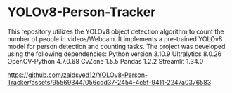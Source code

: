 # YOLOv8-Person-Tracker
This repository utilizes the YOLOv8 object detection algorithm to count the number of people in videos/Webcam. It implements a pre-trained YOLOv8 model for person detection and counting tasks. The project was developed using the following dependencies:
Python version 3.10.9
Ultralytics 8.0.26
OpenCV-Python 4.7.0.68
CvZone 1.5.5
Pandas 1.2.2
Streamlit 1.34.0

https://github.com/zaidsyed12/YOLOv8-Person-Tracker/assets/95569344/056cdd37-2454-4c5f-9411-2247a0376583


